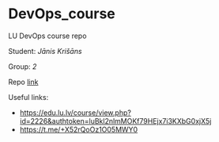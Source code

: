 # DevOps_course
LU DevOps course repo

Student: *Jānis Krišāns*

Group: *2*

Repo [link](https://github.com/jkrisans/DevOps_course)

Useful links:
- https://edu.lu.lv/course/view.php?id=2226&authtoken=luBkl2nlmMOKf79HEjx7i3KXbG0xjX5j
- https://t.me/+X52rQoOz1O05MWY0
